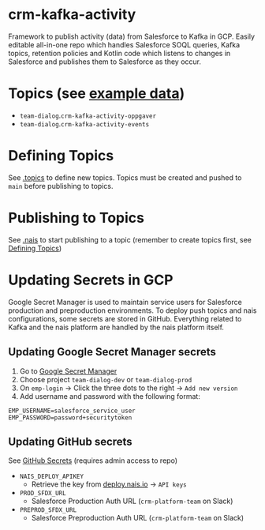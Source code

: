 # crm-kafka-activity

Framework to publish activity (data) from Salesforce to Kafka in GCP. Easily editable all-in-one repo which handles Salesforce SOQL queries, Kafka topics, retention policies and Kotlin code which listens to changes in Salesforce and publishes them to Salesforce as they occur.

# Topics (see [example data](/example-data))

- `team-dialog`.`crm-kafka-activity-oppgaver`
- `team-dialog`.`crm-kafka-activity-events`
  <!-- - `team-dialog`.`crm-kafka-activity-kurs` -->
  <!-- - `team-dialog`.`crm-kafka-activity-interne-kontaktpersoner` -->
  <!-- - `team-dialog`.`crm-kafka-activity-bedriftsavtaler` -->
  <!-- - `team-dialog`.`crm-kafka-activity-kampanje` -->

# Defining Topics

See [.topics](/.topics) to define new topics. Topics must be created and pushed to `main` before publishing to topics.

# Publishing to Topics

See [.nais](/.nais) to start publishing to a topic (remember to create topics first, see [Defining Topics](#defining-topics))

# Updating Secrets in GCP

Google Secret Manager is used to maintain service users for Salesforce production and preproduction environments. To deploy push topics and nais configurations, some secrets are stored in GitHub. Everything related to Kafka and the nais platform are handled by the nais platform itself.

## Updating Google Secret Manager secrets

1. Go to [Google Secret Manager](https://console.cloud.google.com/security/secret-manager)
1. Choose project `team-dialog-dev` or `team-dialog-prod`
1. On `emp-login` → Click the three dots to the right → `Add new version`
1. Add username and password with the following format:

```
EMP_USERNAME=salesforce_service_user
EMP_PASSWORD=password+securitytoken
```

## Updating GitHub secrets

See [GitHub Secrets](https://github.com/navikt/crm-kafka-activity/settings/secrets/actions) (requires admin access to repo)

- `NAIS_DEPLOY_APIKEY`
  - Retrieve the key from [deploy.nais.io](https://deploy.nais.io/) → `API keys`
- `PROD_SFDX_URL`
  - Salesforce Production Auth URL (`crm-platform-team` on Slack)
- `PREPROD_SFDX_URL`
  - Salesforce Preproduction Auth URL (`crm-platform-team` on Slack)
